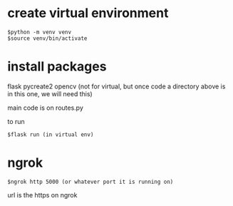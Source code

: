 # create virtual environment
    $python -m venv venv
    $source venv/bin/activate
  
# install packages

flask
pycreate2
opencv (not for virtual, but once code a directory above is in this one, we will need this)


main code is on routes.py

to run

    $flask run (in virtual env)

# ngrok

    $ngrok http 5000 (or whatever port it is running on)

url is the https on ngrok
